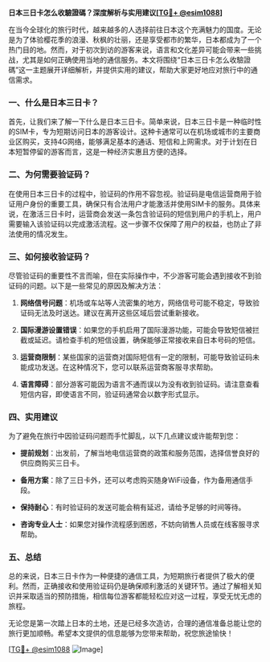 **日本三日卡怎么收驗證碼？深度解析与实用建议[[TG💪+ @esim1088](https://t.me/s/esim1088)]**

在当今全球化的旅行时代，越来越多的人选择前往日本这个充满魅力的国度。无论是为了体验樱花季的浪漫、秋枫的壮丽，还是享受都市的繁华，日本都成为了一个热门目的地。然而，对于初次到访的游客来说，语言和文化差异可能会带来一些挑战，尤其是如何正确使用当地的通信服务。本文将围绕“日本三日卡怎么收驗證碼”这一主题展开详细解析，并提供实用的建议，帮助大家更好地应对旅行中的通信需求。

### 一、什么是日本三日卡？

首先，让我们来了解一下什么是日本三日卡。简单来说，日本三日卡是一种临时性的SIM卡，专为短期访问日本的游客设计。这种卡通常可以在机场或城市的主要商业区购买，支持4G网络，能够满足基本的通话、短信和上网需求。对于计划在日本短暂停留的游客而言，这是一种经济实惠且方便的选择。

### 二、为何需要验证码？

在使用日本三日卡的过程中，验证码的作用不容忽视。验证码是电信运营商用于验证用户身份的重要工具，确保只有合法用户才能激活并使用SIM卡的服务。具体来说，在激活三日卡时，运营商会发送一条包含验证码的短信到用户的手机上，用户需要输入该验证码以完成激活流程。这一步骤不仅保障了用户的权益，也防止了非法使用的情况发生。

### 三、如何接收验证码？

尽管验证码的重要性不言而喻，但在实际操作中，不少游客可能会遇到接收不到验证码的问题。以下是一些常见的原因及解决方法：

1. **网络信号问题**：机场或车站等人流密集的地方，网络信号可能不稳定，导致验证码无法及时送达。建议在离开这些区域后尝试重新接收。
   
2. **国际漫游设置错误**：如果您的手机启用了国际漫游功能，可能会导致短信被拦截或延迟。请检查手机的短信设置，确保能够正常接收来自日本号码的短信。

3. **运营商限制**：某些国家的运营商对国际短信有一定的限制，可能导致验证码未能成功发送。在这种情况下，您可以联系运营商客服寻求帮助。

4. **语言障碍**：部分游客可能因为语言不通而误以为没有收到验证码。请注意查看短信内容，即使语言不同，验证码通常会以数字形式显示。

### 四、实用建议

为了避免在旅行中因验证码问题而手忙脚乱，以下几点建议或许能帮到您：

- **提前规划**：出发前，了解当地电信运营商的政策和服务范围，选择信誉良好的供应商购买三日卡。
  
- **备用方案**：除了三日卡外，还可以考虑购买随身WiFi设备，作为备用通信手段。

- **保持耐心**：有时验证码的发送可能会稍有延迟，请给予足够的时间等待。

- **咨询专业人士**：如果您对操作流程感到困惑，不妨向销售人员或在线客服寻求帮助。

### 五、总结

总的来说，日本三日卡作为一种便捷的通信工具，为短期旅行者提供了极大的便利。然而，正确接收和使用验证码仍是确保顺利激活的关键环节。通过了解相关知识并采取适当的预防措施，相信每位游客都能轻松应对这一过程，享受无忧无虑的旅程。

无论您是第一次踏上日本的土地，还是已经多次造访，合理的通信准备总能让您的旅行更加顺畅。希望本文提供的信息能够为您带来帮助，祝您旅途愉快！

[[TG💪+ @esim1088](https://t.me/s/esim1088) ![Image](https://i.postimg.cc/4NQfJmqS/Snipaste-2025-05-13-00-14-12.png)]